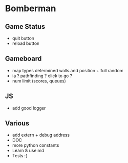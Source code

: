 # Bomberman

## Game Status
* quit button
* reload button

## Gameboard
* map types determined walls and position + full random
* ia ? pathfinding ? click to go ?
* num limit (scores, queues)

## JS
* add good logger

## Various
* add extern + debug address
* DOC
* more python constants
* Learn & use md
* Tests :(
